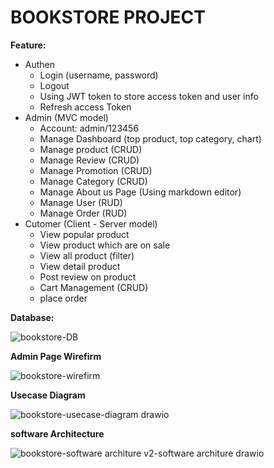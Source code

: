 # BOOKSTORE PROJECT
**Feature:**
- Authen
  + Login (username, password)
  + Logout
  + Using JWT token to store access token and user info
  + Refresh access Token
- Admin (MVC model)
  + Account: admin/123456
  + Manage Dashboard (top product, top category, chart)
  + Manage product (CRUD)
  + Manage Review (CRUD)
  + Manage Promotion (CRUD)
  + Manage Category (CRUD)
  + Manage About us Page (Using markdown editor)
  + Manage User (RUD)
  + Manage Order (RUD)
- Cutomer (Client - Server model)
  + View popular product
  + View product which are on sale
  + View all product (filter)
  + View detail product
  + Post review on product
  + Cart Management (CRUD)
  + place order
  
**Database:**

![bookstore-DB](https://github.com/user-attachments/assets/154e3872-9413-41f9-9587-be173dd4e259)

**Admin Page Wirefirm**

![bookstore-wirefirm](https://github.com/Tin542/bookstore-API/assets/60846693/c2d47551-6da8-4d17-a022-bbf3474ba0ad)

**Usecase Diagram**

![bookstore-usecase-diagram drawio](https://github.com/Tin542/bookstore-API/assets/60846693/02608733-68f3-43fc-871c-c1f6026d9c7c)

**software Architecture**

![bookstore-software architure v2-software architure drawio](https://github.com/user-attachments/assets/fb769ce6-2a2a-4db4-95fa-f0a503f22b33)
